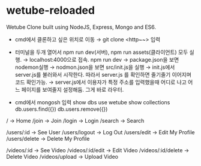 # wetube-reloaded
Wetube Clone built using NodeJS, Express, Mongo and ES6.

- cmd에서 클론하고 싶은 위치로 이동 → git clone <http~~> 입력

- 터미널을 두개 열어서 npm run dev(서버), npm run assets(클라이언트) 모두 실행.
→ localhost:4000으로 접속.
npm run dev
→ package.json을 보면 nodemon실행
→ nodmon.json을 보면 src/init.js을 실행
→ init.js에서 server.js를 불러와서 시작한다. 따라서 server.js 를 확인하면 줄기줄기 이어지며 코드 확인가능.
→ server.js에서 이용자가 특정 주소를 입력했을때 어디로 나고 어느 페이지를 보여줄지 설정해둠. 그게 바로 라우터.

- cmd에서 mongosh 입력
show dbs
use wetube
show collections
db.users.find({})
db.users.remove({})

/ → Home
/join → Join
/login → Login
/search → Search

/users/:id → See User
/users/logout → Log Out
/users/edit → Edit My Profile
/users/delete → Delete My Profile

/videos/:id → See Video
/videos/:id/edit → Edit Video
/videos/:id/delete → Delete Video
/videos/upload → Upload Video